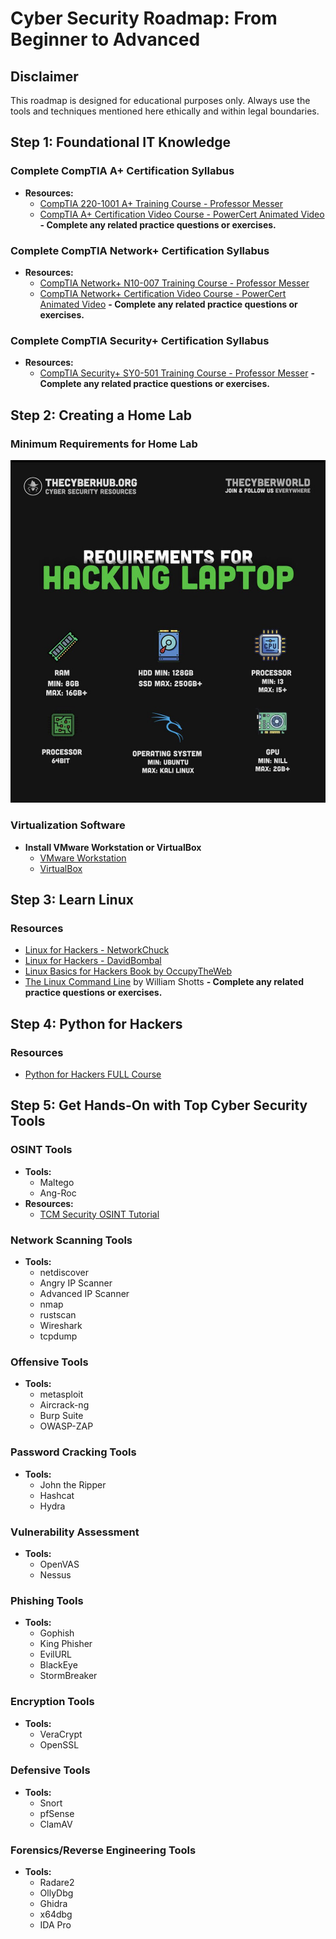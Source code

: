 # Cyber Security Roadmap: From Beginner to Advanced

## Disclaimer
This roadmap is designed for educational purposes only. Always use the tools and techniques mentioned here ethically and within legal boundaries.

## Step 1: Foundational IT Knowledge

### Complete CompTIA A+ Certification Syllabus
- **Resources:**
  - [CompTIA 220-1001 A+ Training Course - Professor Messer](https://www.professormesser.com/free-a-plus-training/220-1001/)
  - [CompTIA A+ Certification Video Course - PowerCert Animated Video](https://www.youtube.com/watch?v=2eLe7uz-7CM&list=PL7zRJGi6nMRyRhgssvRah3qcxA7bm3AfF&index=1&t=10s&ab_channel=PowerCertAnimatedVideos)
  **- Complete any related practice questions or exercises.**

### Complete CompTIA Network+ Certification Syllabus
- **Resources:**
  - [CompTIA Network+ N10-007 Training Course - Professor Messer](https://www.youtube.com/playlist?list=PLG49S3nxzAnmpdmX7RoTOyuNJQAb-r-gd)
  - [CompTIA Network+ Certification Video Course - PowerCert Animated Video](https://www.youtube.com/watch?v=vrh0epPAC5w&list=PL7zRJGi6nMRyRhgssvRah3qcxA7bm3AfF&index=2&ab_channel=PowerCertAnimatedVideos)
  **- Complete any related practice questions or exercises.**

### Complete CompTIA Security+ Certification Syllabus

- **Resources:**
  - [CompTIA Security+ SY0-501 Training Course - Professor Messer](https://www.youtube.com/playlist?list=PLG49S3nxzAnkL2ulFS3132mOVKuzzBxA8)
**- Complete any related practice questions or exercises.**


## Step 2: Creating a Home Lab

### Minimum Requirements for Home Lab
![Laptop Specs](image.png)

### Virtualization Software
- **Install VMware Workstation or VirtualBox**
  - [VMware Workstation](https://www.vmware.com/products/workstation-pro/workstation-pro-evaluation.html)
  - [VirtualBox](https://www.virtualbox.org/)
  

## Step 3: Learn Linux

### Resources
- [Linux for Hackers - NetworkChuck](https://www.youtube.com/playlist?list=PLIhvC56v63IJIujb5cyE13oLuyORZpdkL)
- [Linux for Hackers - DavidBombal](https://www.youtube.com/playlist?list=PLhfrWIlLOoKOs-fjCPHdzD2icF2vORfwK)
- [Linux Basics for Hackers Book by OccupyTheWeb](https://www.amazon.com/Linux-Basics-Hackers-Networking-Scripting/dp/1593278551)
- [The Linux Command Line](https://linuxcommand.org/tlcl.php) by William Shotts
**- Complete any related practice questions or exercises.**


## Step 4: Python for Hackers

### Resources
- [Python for Hackers FULL Course](https://www.youtube.com/watch?v=XWuP5Yf5ILI&ab_channel=RyanJohn)

## Step 5: Get Hands-On with Top Cyber Security Tools

### OSINT Tools
- **Tools:**
  - Maltego
  - Ang-Roc
- **Resources:**
  - [TCM Security OSINT Tutorial](https://www.youtube.com/channel/UCk7v5cUsvYENKOxkV6h1FWA)

### Network Scanning Tools
- **Tools:**
  - netdiscover
  - Angry IP Scanner
  - Advanced IP Scanner
  - nmap
  - rustscan
  - Wireshark
  - tcpdump

### Offensive Tools
- **Tools:**
  - metasploit
  - Aircrack-ng
  - Burp Suite
  - OWASP-ZAP

### Password Cracking Tools
- **Tools:**
  - John the Ripper
  - Hashcat
  - Hydra

### Vulnerability Assessment
- **Tools:**
  - OpenVAS
  - Nessus

### Phishing Tools
- **Tools:**
  - Gophish
  - King Phisher
  - EvilURL
  - BlackEye
  - StormBreaker

### Encryption Tools
- **Tools:**
  - VeraCrypt
  - OpenSSL

### Defensive Tools
- **Tools:**
  - Snort
  - pfSense
  - ClamAV

### Forensics/Reverse Engineering Tools
- **Tools:**
  - Radare2
  - OllyDbg
  - Ghidra
  - x64dbg
  - IDA Pro